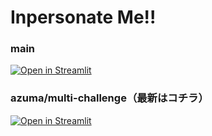 # Inpersonate Me!!
### main
[![Open in Streamlit](https://static.streamlit.io/badges/streamlit_badge_black_white.svg)](https://kitsuya0828-inpersonation-app-app-2qumms.streamlitapp.com/)

### azuma/multi-challenge（最新はコチラ）
[![Open in Streamlit](https://static.streamlit.io/badges/streamlit_badge_black_white.svg)](https://kitsuya0828-inpersonation-app-home-azumamulti-challenge-som1n1.streamlitapp.com/)